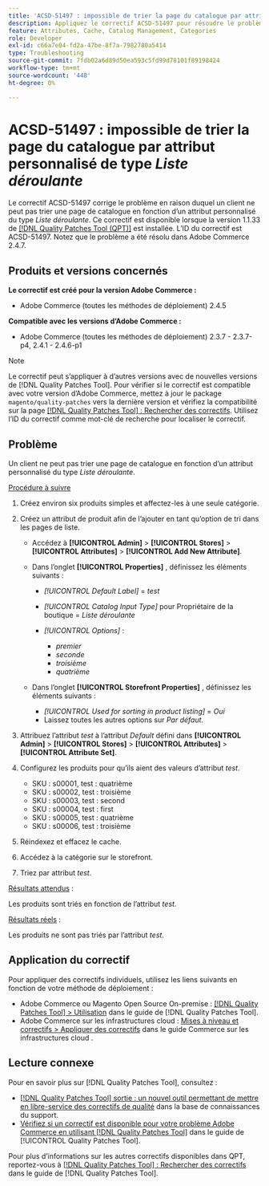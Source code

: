 ```yaml
---
title: 'ACSD-51497 : impossible de trier la page du catalogue par attribut personnalisé de type Liste déroulante'
description: Appliquez le correctif ACSD-51497 pour résoudre le problème d’Adobe Commerce en raison duquel un client ne peut pas trier une page de catalogue par attribut personnalisé de type Liste déroulante.
feature: Attributes, Cache, Catalog Management, Categories
role: Developer
exl-id: c66a7e04-fd2a-47be-8f7a-7982780a5414
type: Troubleshooting
source-git-commit: 7fdb02a6d89d50ea593c5fd99d78101f89198424
workflow-type: tm+mt
source-wordcount: '448'
ht-degree: 0%

---
```


# ACSD-51497 : impossible de trier la page du catalogue par attribut personnalisé de type *Liste déroulante*

Le correctif ACSD-51497 corrige le problème en raison duquel un client ne peut pas trier une page de catalogue en fonction d’un attribut personnalisé du type *Liste déroulante*. Ce correctif est disponible lorsque la version 1.1.33 de [[!DNL Quality Patches Tool (QPT)]](https://experienceleague.adobe.com/en/docs/commerce-operations/tools/quality-patches-tool/quality-patches-tool-to-self-serve-quality-patches) est installée. L’ID du correctif est ACSD-51497. Notez que le problème a été résolu dans Adobe Commerce 2.4.7.

## Produits et versions concernés

**Le correctif est créé pour la version Adobe Commerce :**

* Adobe Commerce (toutes les méthodes de déploiement) 2.4.5

**Compatible avec les versions d’Adobe Commerce :**

* Adobe Commerce (toutes les méthodes de déploiement) 2.3.7 - 2.3.7-p4, 2.4.1 - 2.4.6-p1

>[!NOTE]
>
>Le correctif peut s’appliquer à d’autres versions avec de nouvelles versions de [!DNL Quality Patches Tool]. Pour vérifier si le correctif est compatible avec votre version d’Adobe Commerce, mettez à jour le package `magento/quality-patches` vers la dernière version et vérifiez la compatibilité sur la page [[!DNL Quality Patches Tool] : Rechercher des correctifs](https://experienceleague.adobe.com/tools/commerce-quality-patches/index.html). Utilisez l’ID du correctif comme mot-clé de recherche pour localiser le correctif.

## Problème

Un client ne peut pas trier une page de catalogue en fonction d’un attribut personnalisé du type *Liste déroulante*.

<u>Procédure à suivre</u>

1. Créez environ six produits simples et affectez-les à une seule catégorie.
1. Créez un attribut de produit afin de l’ajouter en tant qu’option de tri dans les pages de liste.

   * Accédez à **[!UICONTROL Admin]** > **[!UICONTROL Stores]** > **[!UICONTROL Attributes]** > **[!UICONTROL Add New Attribute]**.
   * Dans l’onglet **[!UICONTROL Properties]** , définissez les éléments suivants :

      * *[!UICONTROL Default Label]* = *test*
      * *[!UICONTROL Catalog Input Type]* pour Propriétaire de la boutique = *Liste déroulante*
      * *[!UICONTROL Options]* :

         * *premier*
         * *seconde*
         * *troisième*
         * *quatrième*

   * Dans l’onglet **[!UICONTROL Storefront Properties]** , définissez les éléments suivants :

      * *[!UICONTROL Used for sorting in product listing]* = *Oui*
      * Laissez toutes les autres options sur *Par défaut*.

1. Attribuez l’attribut *test* à l’attribut *Default* défini dans **[!UICONTROL Admin]** > **[!UICONTROL Stores]** > **[!UICONTROL Attributes]** > **[!UICONTROL Attribute Set]**.
1. Configurez les produits pour qu’ils aient des valeurs d’attribut *test*.

   * SKU : s00001, test : quatrième
   * SKU : s00002, test : troisième
   * SKU : s00003, test : second
   * SKU : s00004, test : first
   * SKU : s00005, test : quatrième
   * SKU : s00006, test : troisième

1. Réindexez et effacez le cache.
1. Accédez à la catégorie sur le storefront.
1. Triez par attribut *test*.

<u>Résultats attendus</u> :

Les produits sont triés en fonction de l’attribut *test*.

<u>Résultats réels</u> :

Les produits ne sont pas triés par l’attribut *test*.

## Application du correctif

Pour appliquer des correctifs individuels, utilisez les liens suivants en fonction de votre méthode de déploiement :

* Adobe Commerce ou Magento Open Source On-premise : [[!DNL Quality Patches Tool] > Utilisation](/help/tools/quality-patches-tool/usage.md) dans le guide de [!DNL Quality Patches Tool].
* Adobe Commerce sur les infrastructures cloud : [Mises à niveau et correctifs > Appliquer des correctifs](https://experienceleague.adobe.com/docs/commerce-cloud-service/user-guide/develop/upgrade/apply-patches.html) dans le guide Commerce sur les infrastructures cloud .

## Lecture connexe

Pour en savoir plus sur [!DNL Quality Patches Tool], consultez :

* [[!DNL Quality Patches Tool] sortie : un nouvel outil permettant de mettre en libre-service des correctifs de qualité](https://experienceleague.adobe.com/en/docs/commerce-operations/tools/quality-patches-tool/quality-patches-tool-to-self-serve-quality-patches) dans la base de connaissances du support.
* [Vérifiez si un correctif est disponible pour votre problème Adobe Commerce en utilisant [!DNL Quality Patches Tool]](/help/tools/quality-patches-tool/patches-available-in-qpt/check-patch-for-magento-issue-with-magento-quality-patches.md) dans le guide de [!UICONTROL Quality Patches Tool].


Pour plus d’informations sur les autres correctifs disponibles dans QPT, reportez-vous à [[!DNL Quality Patches Tool] : Rechercher des correctifs](https://experienceleague.adobe.com/tools/commerce-quality-patches/index.html) dans le guide de [!DNL Quality Patches Tool].
